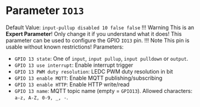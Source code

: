 # Parameter `IO13`
Default Value: `input-pullup disabled 10 false false`
!!! Warning
    This is an **Expert Parameter**! Only change it if you understand what it does!
This parameter can be used to configure the GPIO `IO13` pin.
!!! Note
    This pin is usable without known restrictions!
Parameters:
- `GPIO 13 state`: One of `input`, `input pullup`, `input pulldown` or `output`.
- `GPIO 13 use interrupt`: Enable interrupt trigger
- `GPIO 13 PWM duty resolution`: LEDC PWM duty resolution in bit
- `GPIO 13 enable MQTT`: Enable MQTT publishing/subscribing
- `GPIO 13 enable HTTP`: Enable HTTP write/read
- `GPIO 13 name`: MQTT topic name (empty = `GPIO13`). Allowed characters: `a-z, A-Z, 0-9, _, -`.
